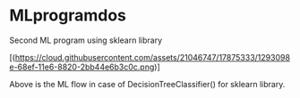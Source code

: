 # MLprogramdos
Second ML program using sklearn library

[(https://cloud.githubusercontent.com/assets/21046747/17875333/1293098e-68ef-11e6-8820-2bb44e6b3c0c.png)]

Above is the ML flow in case of DecisionTreeClassifier() for sklearn library.
